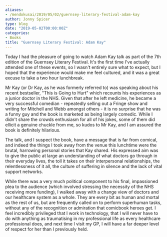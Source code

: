 ```yaml
---
aliases:
- /mendokusai/2019/05/02/guernsey-literary-festival-adam-kay
author: Jonny Spicer
type: blog
date: "2019-05-02T00:00:00Z"
categories:
- Books
title: "Guernsey Literary Festival: Adam Kay"
---
```

Today I had the pleasure of going to watch Adam Kay talk as part of the 7th edition of the Guernsey Literary Festival. It's the first time
I've actually attended one of these events, so I wasn't entirely sure what to expect, but I hoped that the experience would make me feel cultured,
and it was a great excuse to take a two hour lunchbreak.

Mr Kay (or Dr Kay, as he was formerly referred to) was speaking about his recent bestseller, "This is Going to Hurt" which recounts his experiences
as a junior doctor in the NHS. Given that after he left medicine, he became a very successful comedian - repeatedly selling out a Fringe show and writing
for Mitchell and Webb amongst others - it is no surprise that he was a funny guy and the book is marketed as being largely comedic. While I didn't share
the crowds enthusiasm for all of his jokes, some of them did ellicit a genuine chuckle from me, so kudos to Mr Kay, and I am assured the book is definitely hilarious.

The talk, and I suspect the book, have a message that is far from comical, and indeed the things I took away from the venue this lunchtime were the brutal, harrowing
personal stories that Kay shared. His expressed aim was to give the public at large an understanding of what doctors go through in their everyday lives, the toll it
takes on their interpersonal relationships, the relentlessness of it all, the culture of suffering in silence and the lack of vital support networks.

While there was a very much political component to his final, impassioned plea to the audience (which involved stressing the necessity of the NHS receiving more funding),
I walked away with a change view of doctors and our healthcare system as a whole. They are every bit as human and mortal as the rest of us, but are frequently called on to
perform superhuman tasks, without any of the recognition or admiration that comicbook heroes get. I feel incredibly privileged that I work in technology, that I will never have
to do with anything as traumatising in my professional life as every healthcare professional does, and next time I visit my GP, I will have a far deeper level of respect for her than
I previously held.
